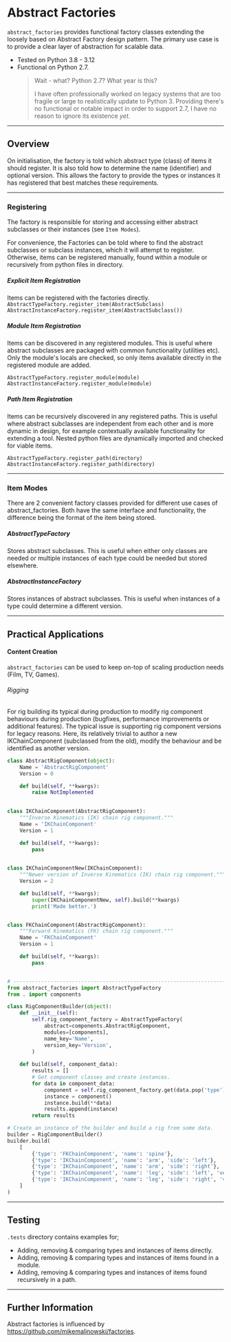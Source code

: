 # Abstract Factories
`abstract_factories` provides functional factory classes extending the 
loosely based on  Abstract Factory design pattern.
The primary use case is to provide a clear layer of abstraction 
for scalable data.

- Tested on Python 3.8 - 3.12
- Functional on Python 2.7.
  > Wait - what? Python 2.7? What year is this?
  >
  > I have often professionally worked on legacy systems that are too 
  > fragile or large to realistically update to Python 3.
  > Providing there's no functional or notable impact in order to 
  > support 2.7, I have no reason to ignore its existence _yet_.

---

## Overview
On initialisation, the factory is told which abstract type (class) of items it 
should register. It is also told how to determine the name (identifier) and optional 
version. This allows the factory to provide the types or instances it has registered that
best matches these requirements.

---

### Registering
The factory is responsible for storing and accessing either abstract subclasses or their instances 
(see `Item Modes`).

For convenience, the Factories can be told where to find the abstract subclasses or subclass 
instances, which it will attempt to register. 
Otherwise, items can be registered manually, found within a module or recursively from python 
files in directory.

##### Explicit Item Registration
Items can be registered with the factories directly.
`AbstractTypeFactory.register_item(AbstractSubclass)`
`AbstractInstanceFactory.register_item(AbstractSubclass())`


##### Module Item Registration
Items can be discovered in any registered modules. 
This is useful where abstract subclasses are packaged with common functionality (utilities etc).
Only the module's locals are checked, so only items available directly in the registered module are added.

`AbstractTypeFactory.register_module(module)`
`AbstractInstanceFactory.register_module(module)`


##### Path Item Registration
Items can be recursively discovered in any registered paths. 
This is useful where abstract subclasses are independent from each other and is more dynamic in design, for example 
contextually available functionality for extending a tool.
Nested python files are dynamically imported and checked for viable items.

`AbstractTypeFactory.register_path(directory)`
`AbstractInstanceFactory.register_path(directory)`

---

### Item Modes
There are 2 convenient factory classes provided for different use cases of abstract_factories. 
Both have the same interface and functionality, the difference being the format of the 
item being stored. 

##### AbstractTypeFactory
Stores abstract subclasses. 
This is useful when either only classes are needed or multiple 
instances of each type could be needed but stored elsewhere.

##### AbstractInstanceFactory
Stores instances of abstract subclasses. 
This is useful when instances of a type could determine a different version.

---

## Practical Applications
#### Content Creation
`abstract_factories` can be used to keep on-top of scaling production needs (Film, TV, Games).

###### Rigging
For rig building its typical during production to modify rig component behaviours during production (bugfixes, 
performance improvements or additional features). The typical issue is supporting rig component versions for legacy reasons.
Here, its relatively trivial to author a new IKChainComponent (subclassed from the old), modify the behaviour and be 
identified as another version.
```python
class AbstractRigComponent(object):
    Name = 'AbstractRigComponent'
    Version = 0

    def build(self, **kwargs):
        raise NotImplemented

    
class IKChainComponent(AbstractRigComponent):
    """Inverse Kinematics (IK) chain rig component."""
    Name = 'IKChainComponent'
    Version = 1

    def build(self, **kwargs):
        pass

    
class IKChainComponentNew(IKChainComponent):
    """Newer version of Inverse Kinematics (IK) chain rig component."""
    Version = 2

    def build(self, **kwargs):
        super(IKChainComponentNew, self).build(**kwargs)
        print('Made better.')


class FKChainComponent(AbstractRigComponent):
    """Forward Kinematics (FK) chain rig component."""
    Name = 'FKChainComponent'
    Version = 1

    def build(self, **kwargs):
        pass


# --------------------------------------------------------------------------
from abstract_factories import AbstractTypeFactory
from . import components

class RigComponentBuilder(object):
    def __init__(self):
        self.rig_component_factory = AbstractTypeFactory(
            abstract=components.AbstractRigComponent,
            modules=[components],
            name_key='Name', 
            version_key='Version',
        )
    
    def build(self, component_data):
        results = []
        # Get component classes and create instances.
        for data in component_data:
            component = self.rig_component_factory.get(data.pop('type'), version=data.pop('version', None))
            instance = component()
            instance.build(**data)
            results.append(instance)
        return results

# Create an instance of the builder and build a rig from some data.
builder = RigComponentBuilder()
builder.build(
    [
        {'type': 'FKChainComponent', 'name': 'spine'},
        {'type': 'IKChainComponent', 'name': 'arm', 'side': 'left'},
        {'type': 'IKChainComponent', 'name': 'arm', 'side': 'right'},
        {'type': 'IKChainComponent', 'name': 'leg', 'side': 'left', 'version': 2},
        {'type': 'IKChainComponent', 'name': 'leg', 'side': 'right', 'version': 2},
    ]
)
```

---

## Testing
`.tests` directory contains examples for;
- Adding, removing & comparing types and instances of items directly.
- Adding, removing & comparing types and instances of items found in a module.
- Adding, removing & comparing types and instances of items found recursively in a path.

---

## Further Information
Abstract factories is influenced by https://github.com/mikemalinowski/factories.
